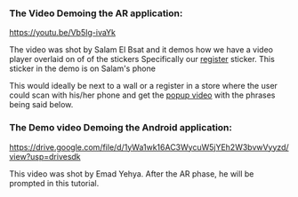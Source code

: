 ### The Video Demoing the AR application:

https://youtu.be/Vb5Ig-ivaYk

The video was shot by Salam El Bsat and it demos how we have a video player overlaid on of of the stickers
Specifically our [register](https://gitlab.refugeelearning.site/rla/BeirutByByte/team-template/blob/master/challenge3/Concept/Sample%20Stickers/Register.jpg) sticker. This sticker in the demo is on Salam's phone

This would ideally be next to a wall or a register in a store where the user could scan with his/her phone and get the [popup video](https://gitlab.refugeelearning.site/rla/BeirutByByte/team-template/blob/master/challenge3/Project/Register%20Video/Register%20Scene%20With%20Subtitles%20embedded.mp4) with the phrases being said below.

### The Demo video Demoing the Android application:
 https://drive.google.com/file/d/1yWa1wk16AC3WycuW5jYEh2W3bvwVyyzd/view?usp=drivesdk

 This video was shot by Emad Yehya. After the AR phase, he will be prompted in this tutorial.
